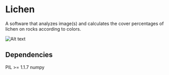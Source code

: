 # Lichen

A software that analyzes image(s) and calculates the cover percentages of lichen on rocks according to colors.

![Alt text](https://raw.github.com/shaief/lichen-python/master/Lichen.jpg "Lichen from Wikipedia")

## Dependencies
PIL >= 1.1.7
numpy
